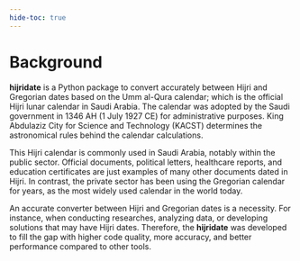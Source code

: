 ```yaml
---
hide-toc: true
---
```


# Background

**hijridate** is a Python package to convert accurately between Hijri and
Gregorian dates based on the Umm al-Qura calendar; which is the official Hijri
lunar calendar in Saudi Arabia. The calendar was adopted by the Saudi government
in 1346 AH (1 July 1927 CE) for administrative purposes. King Abdulaziz City for
Science and Technology (KACST) determines the astronomical rules behind the
calendar calculations.

This Hijri calendar is commonly used in Saudi Arabia, notably within the public
sector. Official documents, political letters, healthcare reports, and education
certificates are just examples of many other documents dated in Hijri. In
contrast, the private sector has been using the Gregorian calendar for years, as
the most widely used calendar in the world today.

An accurate converter between Hijri and Gregorian dates is a necessity. For
instance, when conducting researches, analyzing data, or developing solutions
that may have Hijri dates. Therefore, the **hijridate** was developed to fill
the gap with higher code quality, more accuracy, and better performance compared
to other tools.
